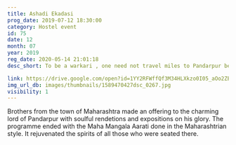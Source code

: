 ```yaml
---
title: Ashadi Ekadasi
prog_date: 2019-07-12 18:30:00
category: Hostel event
id: 75
date: 12
month: 07
year: 2019
reg_date: 2020-05-14 21:01:18
desc_short: To be a warkari , one need not travel miles to Pandarpur because the Lord is forever present in the deepest recesses of our souls.

link: https://drive.google.com/open?id=1YY2RFWffQf3M34HLXkzo0I05_aOo2ZE6
img_url_db: images/thumbnails/1589470427dsc_0267.jpg
visibility: 1
---
```


Brothers from the town of Maharashtra made an offering to the charming lord of Pandarpur with soulful rendetions and expositions on his glory. The programme ended with the Maha Mangala Aarati done in the Maharashtrian style. It rejuvenated the spirits of all those who were seated there.
